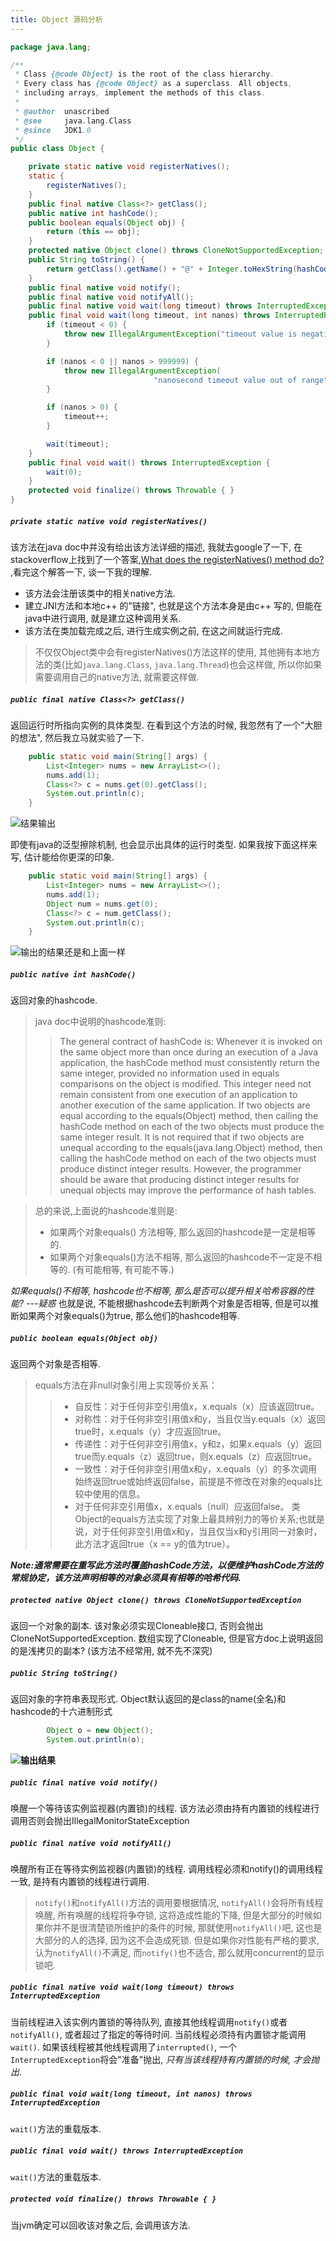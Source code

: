 ```yaml
---
title: Object 源码分析
---
```

```java
package java.lang;

/**
 * Class {@code Object} is the root of the class hierarchy.
 * Every class has {@code Object} as a superclass. All objects,
 * including arrays, implement the methods of this class.
 *
 * @author  unascribed
 * @see     java.lang.Class
 * @since   JDK1.0
 */
public class Object {

    private static native void registerNatives();
    static {
        registerNatives();
    }
    public final native Class<?> getClass();
    public native int hashCode();
    public boolean equals(Object obj) {
        return (this == obj);
    }
    protected native Object clone() throws CloneNotSupportedException;
    public String toString() {
        return getClass().getName() + "@" + Integer.toHexString(hashCode());
    }
    public final native void notify();
    public final native void notifyAll();
    public final native void wait(long timeout) throws InterruptedException;
    public final void wait(long timeout, int nanos) throws InterruptedException {
        if (timeout < 0) {
            throw new IllegalArgumentException("timeout value is negative");
        }

        if (nanos < 0 || nanos > 999999) {
            throw new IllegalArgumentException(
                                "nanosecond timeout value out of range");
        }

        if (nanos > 0) {
            timeout++;
        }

        wait(timeout);
    }
    public final void wait() throws InterruptedException {
        wait(0);
    }
    protected void finalize() throws Throwable { }
}
```
##### `private static native void registerNatives()`
该方法在java doc中并没有给出该方法详细的描述, 我就去google了一下, 在stackoverflow上找到了一个答案,[What does the registerNatives() method do?](https://stackoverflow.com/questions/1010645/what-does-the-registernatives-method-do)  ,看完这个解答一下, 谈一下我的理解.

- 该方法会注册该类中的相关native方法.
- 建立JNI方法和本地c++ 的"链接", 也就是这个方法本身是由c++ 写的, 但能在java中进行调用, 就是建立这种调用关系.
- 该方法在类加载完成之后, 进行生成实例之前,  在这之间就运行完成.

>不仅仅Object类中会有registerNatives()方法这样的使用, 其他拥有本地方法的类(比如`java.lang.Class`, `java.lang.Thread`)也会这样做, 所以你如果需要调用自己的native方法, 就需要这样做.

##### `public final native Class<?> getClass()`
返回运行时所指向实例的具体类型.
在看到这个方法的时候, 我忽然有了一个"大胆的想法",  然后我立马就实验了一下.
```java
    public static void main(String[] args) {
        List<Integer> nums = new ArrayList<>();
        nums.add(1);
        Class<?> c = nums.get(0).getClass();
        System.out.println(c);
    }
```
![结果输出](https://i.loli.net/2019/07/28/5d3d0bec06daf17095.jpg)

即使有java的泛型擦除机制, 也会显示出具体的运行时类型.
如果我按下面这样来写, 估计能给你更深的印象.
```java
    public static void main(String[] args) {
        List<Integer> nums = new ArrayList<>();
        nums.add(1);
        Object num = nums.get(0);
        Class<?> c = num.getClass();
        System.out.println(c);
    }
```
![输出的结果还是和上面一样](https://i.loli.net/2019/07/28/5d3d0cfdb019f30158.jpg)
##### `public native int hashCode()`
返回对象的hashcode.
>java doc中说明的hashcode准则:
>>The general contract of hashCode is:
Whenever it is invoked on the same object more than once during an execution of a Java application, the hashCode method must consistently return the same integer, provided no information used in equals comparisons on the object is modified. This integer need not remain consistent from one execution of an application to another execution of the same application.
If two objects are equal according to the equals(Object) method, then calling the hashCode method on each of the two objects must produce the same integer result.
It is not required that if two objects are unequal according to the equals(java.lang.Object) method, then calling the hashCode method on each of the two objects must produce distinct integer results. However, the programmer should be aware that producing distinct integer results for unequal objects may improve the performance of hash tables.

>总的来说,上面说的hashcode准则是:
> -  如果两个对象equals() 方法相等, 那么返回的hashcode是一定是相等的.
> -  如果两个对象equals()方法不相等, 那么返回的hashcode不一定是不相等的. (有可能相等, 有可能不等.)

*如果equals()不相等, hashcode也不相等, 那么是否可以提升相关哈希容器的性能? ---疑惑*
也就是说, 不能根据hashcode去判断两个对象是否相等, 但是可以推断如果两个对象equals()为true, 那么他们的hashcode相等.

##### `public boolean equals(Object obj)`
返回两个对象是否相等.
>equals方法在非null对象引用上实现等价关系：
>> - 自反性：对于任何非空引用值x，x.equals（x）应该返回true。
>> - 对称性：对于任何非空引用值x和y，当且仅当y.equals（x）返回true时，x.equals（y）才应返回true。
>> - 传递性：对于任何非空引用值x，y和z，如果x.equals（y）返回true而y.equals（z）返回true，则x.equals（z）应返回true。
>> - 一致性：对于任何非空引用值x和y，x.equals（y）的多次调用始终返回true或始终返回false，前提是不修改在对象的equals比较中使用的信息。
>> - 对于任何非空引用值x，x.equals（null）应返回false。
>类Object的equals方法实现了对象上最具辨别力的等价关系;也就是说，对于任何非空引用值x和y，当且仅当x和y引用同一对象时，此方法才返回true（x == y的值为true）。

***Note:通常需要在重写此方法时覆盖hashCode方法，以便维护hashCode方法的常规协定，该方法声明相等的对象必须具有相等的哈希代码.***

##### `protected native Object clone() throws CloneNotSupportedException`
返回一个对象的副本.
该对象必须实现Cloneable接口, 否则会抛出CloneNotSupportedException.
数组实现了Cloneable, 但是官方doc上说明返回的是浅拷贝的副本? (该方法不经常用, 就不先不深究)

##### `public String toString()`
返回对象的字符串表现形式.
Object默认返回的是class的name(全名)和hashcode的十六进制形式
```java
        Object o = new Object();
        System.out.println(o);
```
**![输出结果](https://i.loli.net/2019/07/28/5d3d1aa46395514011.jpg)**

##### `public final native void notify()`
唤醒一个等待该实例监视器(内置锁)的线程.
该方法必须由持有内置锁的线程进行 调用否则会抛出IllegalMonitorStateException
##### `public final native void notifyAll()`
唤醒所有正在等待实例监视器(内置锁)的线程.
调用线程必须和notify()的调用线程一致, 是持有内置锁的线程进行调用.

>`notify()`和`notifyAll()`方法的调用要根据情况, `notifyAll()`会将所有线程唤醒, 所有唤醒的线程将争夺锁, 这将造成性能的下降, 但是大部分的时候如果你并不是很清楚锁所维护的条件的时候, 那就使用`notifyAll()`吧, 这也是大部分的人的选择, 因为这不会造成死锁. 但是如果你对性能有严格的要求,认为`notifyAll()`不满足, 而`notify()`也不适合, 那么就用concurrent的显示锁吧.

##### `public final native void wait(long timeout) throws InterruptedException`
当前线程进入该实例内置锁的等待队列, 直接其他线程调用`notify()`或者`notifyAll()`, 或者超过了指定的等待时间.
当前线程必须持有内置锁才能调用`wait()`.
如果该线程被其他线程调用了`interrupted()`, 一个`InterruptedException`将会"准备"抛出, *只有当该线程持有内置锁的时候, 才会抛出*.

##### `public final void wait(long timeout, int nanos) throws InterruptedException`
`wait()`方法的重载版本.

##### `public final void wait() throws InterruptedException`
`wait()`方法的重载版本.

##### `protected void finalize() throws Throwable { }`
当jvm确定可以回收该对象之后, 会调用该方法.
